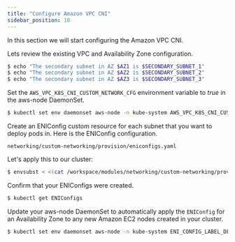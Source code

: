 ```yaml
---
title: "Configure Amazon VPC CNI"
sidebar_position: 10
---
```


In this section we will start configuring the Amazon VPC CNI.

Lets review the existing VPC and Availability Zone configuration.

```bash
$ echo "The secondary subnet in AZ $AZ1 is $SECONDARY_SUBNET_1"
$ echo "The secondary subnet in AZ $AZ2 is $SECONDARY_SUBNET_2"
$ echo "The secondary subnet in AZ $AZ3 is $SECONDARY_SUBNET_3"
```

Set the `AWS_VPC_K8S_CNI_CUSTOM_NETWORK_CFG` environment variable to *true* in the aws-node DaemonSet.

```bash
$ kubectl set env daemonset aws-node -n kube-system AWS_VPC_K8S_CNI_CUSTOM_NETWORK_CFG=true
```

Create an ENIConfig custom resource for each subnet that you want to deploy pods in. Here is the ENIConfig configuration.

```file
networking/custom-networking/provision/eniconfigs.yaml
```

Let's apply this to our cluster:

```bash
$ envsubst < <(cat /workspace/modules/networking/custom-networking/provision/eniconfigs.yaml) | kubectl apply -f -
```

Confirm that your ENIConfigs were created.

```bash
$ kubectl get ENIConfigs
```

Update your aws-node DaemonSet to automatically apply the `ENIConfig` for an Availability Zone to any new Amazon EC2 nodes created in your cluster.

```bash
$ kubectl set env daemonset aws-node -n kube-system ENI_CONFIG_LABEL_DEF=topology.kubernetes.io/zone
```